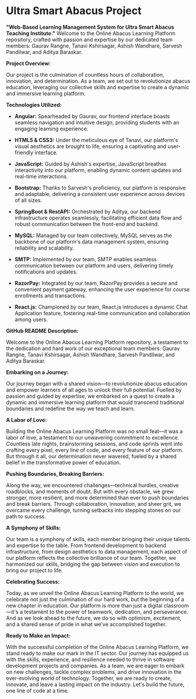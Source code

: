 # Ultra Smart Abacus Project
 **"Web-Based Learning Management System for Ultra Smart Abacus Teaching Institute."**
Welcome to the Online Abacus Learning Platform repository, crafted with passion and expertise by our dedicated team members: Gaurav Rangne, Tanavi Kshirsagar, Ashish Wandhare, Sarvesh Pandilwar, and Aditya Baraskar.

**Project Overview:**

Our project is the culmination of countless hours of collaboration, innovation, and determination. As a team, we set out to revolutionize abacus education, leveraging our collective skills and expertise to create a dynamic and immersive learning platform.

**Technologies Utilized:**

- **Angular:** Spearheaded by Gaurav, our frontend interface boasts seamless navigation and intuitive design, providing students with an engaging learning experience.

- **HTML5 & CSS3:** Under the meticulous eye of Tanavi, our platform's visual aesthetics are brought to life, ensuring a captivating and user-friendly interface.

- **JavaScript:** Guided by Ashish's expertise, JavaScript breathes interactivity into our platform, enabling dynamic content updates and real-time interactions.

- **Bootstrap:** Thanks to Sarvesh's proficiency, our platform is responsive and adaptable, delivering a consistent user experience across devices of all sizes.

- **SpringBoot & RestAPI:** Orchestrated by Aditya, our backend infrastructure operates seamlessly, facilitating efficient data flow and robust communication between the front-end and backend.

- **MySQL:** Managed by our team collectively, MySQL serves as the backbone of our platform's data management system, ensuring reliability and scalability.

- **SMTP:** Implemented by our team, SMTP enables seamless communication between our platform and users, delivering timely notifications and updates.

- **RazorPay:** Integrated by our team, RazorPay provides a secure and convenient payment gateway, enhancing the user experience for course enrollments and transactions.

- **React.js:** Championed by our team, React.js introduces a dynamic Chat Application feature, fostering real-time communication and collaboration among users.

**GitHub README Description:**

Welcome to the Online Abacus Learning Platform repository, a testament to the dedication and hard work of our exceptional team members: Gaurav Rangne, Tanavi Kshirsagar, Ashish Wandhare, Sarvesh Pandilwar, and Aditya Baraskar.

**Embarking on a Journey:**

Our journey began with a shared vision—to revolutionize abacus education and empower learners of all ages to unlock their full potential. Fuelled by passion and guided by expertise, we embarked on a quest to create a dynamic and immersive learning platform that would transcend traditional boundaries and redefine the way we teach and learn.

**A Labor of Love:**

Building the Online Abacus Learning Platform was no small feat—it was a labor of love, a testament to our unwavering commitment to excellence. Countless late nights, brainstorming sessions, and code sprints went into crafting every pixel, every line of code, and every feature of our platform. But through it all, our determination never wavered, fueled by a shared belief in the transformative power of education.

**Pushing Boundaries, Breaking Barriers:**

Along the way, we encountered challenges—technical hurdles, creative roadblocks, and moments of doubt. But with every obstacle, we grew stronger, more resilient, and more determined than ever to push boundaries and break barriers. Through collaboration, innovation, and sheer grit, we overcame every challenge, turning setbacks into stepping stones on our path to success.

**A Symphony of Skills:**

Our team is a symphony of skills, each member bringing their unique talents and expertise to the table. From frontend development to backend infrastructure, from design aesthetics to data management, each aspect of our platform reflects the collective brilliance of our team. Together, we harmonized our skills, bridging the gap between vision and execution to bring our project to life.

**Celebrating Success:**

Today, as we unveil the Online Abacus Learning Platform to the world, we celebrate not just the culmination of our hard work, but the beginning of a new chapter in education. Our platform is more than just a digital classroom—it's a testament to the power of teamwork, dedication, and perseverance. And as we look ahead to the future, we do so with optimism, excitement, and a shared sense of pride in what we've accomplished together.

**Ready to Make an Impact:**

With the successful completion of the Online Abacus Learning Platform, we stand ready to make our mark in the IT sector. Our journey has equipped us with the skills, experience, and resilience needed to thrive in software development projects and companies. As a team, we are eager to embark on new challenges, tackle complex problems, and drive innovation in the ever-evolving world of technology. Together, we are ready to create, innovate, and leave a lasting impact on the industry. Let's build the future, one line of code at a time.
